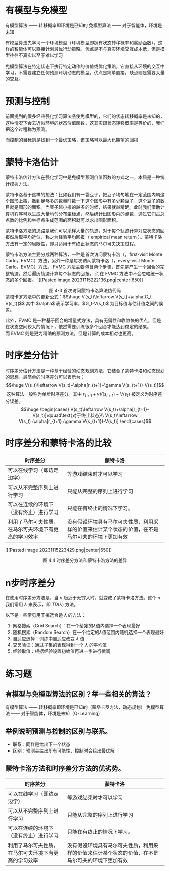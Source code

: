 # 有模型与免模型
有模型算法 —— 转移概率即环境是已知的
免模型算法 —— 对于智能体，环境是未知

有模型算法先学习一个环境模型（环境模型即拥有状态转移概率和奖励函数），这样的智能体可以直接计划最优行动策略。优点是不与真实环境交互成本低，但是模型往往不真实以至于难以学习

免模型算法在特定状态下执行特定动作的价值或优化策略，它直接从环境的交互中学习，不需要建立任何预测环境动态的模型。优点是简单直接，缺点则是需要大量的交互。

# 预测与控制
前面提到的很多经典强化学习算法嗾使免模型的，它们的状态转移概率是未知的，这种情况下会去近似环境的状态价值函数，这其实跟状态转移概率是等价的，我们把这个过程称为预测。

而控制的目标则是找到一个最优策略，该策略可以最大化期望的回报

# 蒙特卡洛估计
蒙特卡洛估计方法在强化学习中是免模型预测价值函数的方式之一，本质是一种统计模拟方法。

蒙特卡洛基于这样的想法：比如我们有一袋豆子，把豆子均匀地在一定范围内朝这个图形上撒，撒到足够多的数量时数一下这个图形中有多少颗豆子，这个豆子的数目就是图形的面积。当豆子越小撒的越多的时候，结果就越精确。此时我们借助计算机程序可以生成大量均匀分布坐标点，然后统计出图形内的点数，通过它们占总点数的比例和坐标点生成范围的面积就可以求出图形面积。

蒙特卡洛方法的思路是我们可以采样大量的轨迹，对于每个轨迹计算对应状态的回报然后取平均近似，称之为经验平均回报（ empirical mean return ）。蒙特卡洛方法有一定的局限性，即只适用于有终止状态的马尔可夫决策过程。

蒙特卡洛方法主要分成两种算法，一种是首次访问蒙特卡洛（，first-visit Monte Carlo，FVMC）方法，另外一种是每次访问蒙特卡洛（，every-visit Monte Carlo，EVMC）方法。
FVMC 方法主要包含两个步骤，首先是产生一个回合的完整轨迹，然后遍历轨迹计算每个状态的回报。
而在 EVMC 方法中不会忽略统一状态的多个回报。
![[Pasted image 20231115222136.png|center|650]]
<center>图 4-3 首次访问蒙特卡洛算法伪代码</center>
蒙塔卡罗方法中的更新公式：$$\huge V(s_t)\leftarrow V(s_t)+\alpha[G_t-V(s_t)]$$
其中 $\alpha$ 表示学习率，$G_t-V(s_t)$ 为目标值与估计值之间的误差。

此外，FVMC 是一种基于回合的增量式方法，具有无偏性和收敛快的优点，但是在状态空间较大的情况下，依然需要训练很多个回合才能达到稳定的结果。
而 EVMC 则是更为精确的预测方法，但是计算的成本相对也更高。

# 时序差分估计
时序差分估计方法是一种基于经验的动态规划方法，它结合了蒙特卡洛和动态规划的思想。最简单的时序差分可以表示为：$$\huge V(s_t)\leftarrow V(s_t)+\alpha[r_{t+1}+\gamma V(s_{t+1})-V(s_t)]$$ 这种算法一般称为单步时序差分。其中 $r_{t+1}+\gamma V(s_{t+1})-V(s_t)$ 被定义为时序差分误差。$$\huge \begin{cases}
V(s_t)\leftarrow V(s_t)+\alpha[r_{t+1}-V(s_t)]\qquad\text{对于终止状态}\\
V(s_t)\leftarrow V(s_t)+\alpha[r_{t+1}+\gamma V(s_{t+1})-V(s_t)]
\end{cases}$$

# 时序差分和蒙特卡洛的比较
| 时序差分                                             | 蒙特卡洛                                                                                         |
| ---------------------------------------------------- | ------------------------------------------------------------------------------------------------ |
| 可以在线学习（即边走边学）                           | 等游戏结束时才可以学习                                                                           |
| 可以从不完整序列上进行学习                           | 只能从完整的序列上进行学习                                                                       |
| 可以在连续的环境下（没有终止）进行学习               | 只能在有终止的情况下学习。                                                                       |
| 利用了马尔可夫性质，在马尔可夫环境下有更高的学习效率 | 没有假设环境具有马尔可夫性质，利用采样的价值来估计某个状态的价值，在不是马尔可夫的环境下更加有效 |

![[Pasted image 20231115223429.png|center|650]]
<center>图 4.4 时序差分方法和蒙特卡洛方法的差异</center>

# n步时序差分
在使用时序差分方法是，当 $n$ 趋近于无穷大时，就变成了蒙特卡洛方法。这个 $n$ 我们常用 $\lambda$ 来表示，即 $TD(\lambda)$ 方法。

以下是一些常见用于挑选合适 $\lambda$ 的方法：
1. 网格搜索（Grid Search）：在一个给定的$\lambda$值内选择一个表现最好
2. 随机搜索（Random Search）在一个给定的$\lambda$值范围内随机选择一个表现最好
3. 自适应选择：训练中自适应改变 $\lambda$ 值
4. 交叉验证：通过子集的表现得到一个 $\lambda$ 的平均值
5. 经验取值：根据经验设置初始值再进一步进行微调

# 练习题
## 有模型与免模型算法的区别？举一些相关的算法？
有模型算法 —— 转移概率即环境是已知的（蒙塔卡罗方法，动态规划）
免模型算法 —— 对于智能体，环境是未知（Q-Learning）

## 举例说明预测与控制的区别与联系。
- 联系：同样是给出下一个状态
- 区别：预测会给出所有可能性，控制时会给出最优解

## 蒙特卡洛方法和时序差分方法的优劣势。
| 时序差分                                             | 蒙特卡洛                                                                                         |
| ---------------------------------------------------- | ------------------------------------------------------------------------------------------------ |
| 可以在线学习（即边走边学）                           | 等游戏结束时才可以学习                                                                           |
| 可以从不完整序列上进行学习                           | 只能从完整的序列上进行学习                                                                       |
| 可以在连续的环境下（没有终止）进行学习               | 只能在有终止的情况下学习。                                                                       |
| 利用了马尔可夫性质，在马尔可夫环境下有更高的学习效率 | 没有假设环境具有马尔可夫性质，利用采样的价值来估计某个状态的价值，在不是马尔可夫的环境下更加有效 |